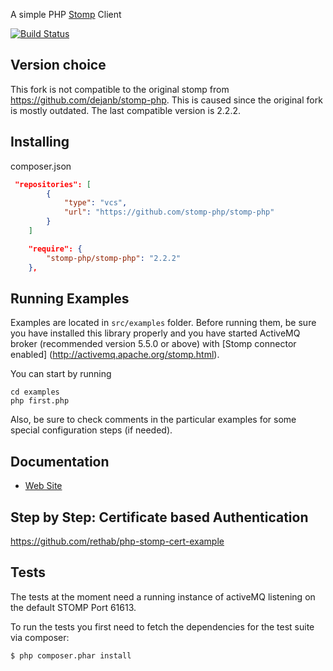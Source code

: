 A simple PHP [Stomp](http://stomp.github.com) Client

[![Build Status](https://travis-ci.org/stomp-php/stomp-php.svg?branch=master)](https://travis-ci.org/stomp-php/stomp-php)

Version choice
--------------
This fork is not compatible to the original stomp from https://github.com/dejanb/stomp-php.
This is caused since the original fork is mostly outdated. The last compatible version is 2.2.2.

Installing
----------

composer.json

```json
 "repositories": [
        {
            "type": "vcs",
            "url": "https://github.com/stomp-php/stomp-php"
        }
    ]
```

```json
    "require": {
        "stomp-php/stomp-php": "2.2.2"
    },
```

Running Examples
----------------

Examples are located in `src/examples` folder. Before running them, be sure
you have installed this library properly and you have started ActiveMQ broker
(recommended version 5.5.0 or above) with [Stomp connector enabled]
(http://activemq.apache.org/stomp.html).

You can start by running

    cd examples
    php first.php

Also, be sure to check comments in the particular examples for some special
configuration steps (if needed).

Documentation
-------------

* [Web Site](http://stomp.fusesource.org/documentation/php/)

Step by Step: Certificate based Authentication
----------------------------------------------
https://github.com/rethab/php-stomp-cert-example

Tests
-----

The tests at the moment need a running instance of activeMQ listening on the
default STOMP Port 61613.

To run the tests you first need to fetch the dependencies for the test suite
via composer:

    $ php composer.phar install

